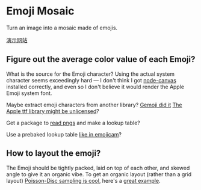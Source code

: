 # Emoji Mosaic

Turn an image into a mosaic made of emojis.

[演示网站](https://huangenet.github.io/emoji-mosaic/)

## Figure out the average color value of each Emoji?

What is the source for the Emoji character? Using the actual system character seems exceedingly hard — I don't think I got [node-canvas](https://github.com/Automattic/node-canvas) installed correctly, and even so I don't believe it would render the Apple Emoji system font.

Maybe extract emoji characters from another library? [Gemoji did it](https://github.com/github/gemoji/tree/master/images/emoji/unicode) [The Apple ttf library might be unlicensed](http://stackoverflow.com/questions/22337295/license-of-apple-color-emoji-ttf/22949517#22949517)?

Get a package to [read pngs](https://github.com/niegowski/node-pngjs) and make a lookup table?

Use a prebaked lookup table [like in emojicam](https://github.com/AlexWiles/emojicam/blob/master/emojicam/emoji-colors-jpg.js)?

## How to layout the emoji?

The Emoji should be tightly packed, laid on top of each other, and skewed angle to give it an organic vibe. To get an organic layout (rather than a grid layout) [Poisson-Disc sampling is cool](http://bl.ocks.org/mbostock/dbb02448b0f93e4c82c3), here's a [great example](http://bl.ocks.org/mbostock/19168c663618b7f07158).
